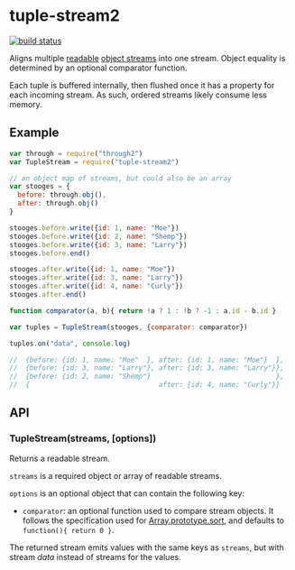 tuple-stream2
=============

[![build status](https://secure.travis-ci.org/jed/tuple-stream2.svg)](http://travis-ci.org/jed/tuple-stream2)

Aligns multiple [readable](http://nodejs.org/docs/latest/api/stream.html#stream_class_stream_readable) [object streams](http://nodejs.org/docs/latest/api/stream.html#stream_object_mode) into one stream. Object equality is determined by an optional comparator function.

Each tuple is buffered internally, then flushed once it has a property for each incoming stream. As such, ordered streams likely consume less memory.

Example
-------

```javascript
var through = require("through2")
var TupleStream = require("tuple-stream2")

// an object map of streams, but could also be an array
var stooges = {
  before: through.obj(),
  after: through.obj()
}

stooges.before.write({id: 1, name: "Moe"})
stooges.before.write({id: 2, name: "Shemp"})
stooges.before.write({id: 3, name: "Larry"})
stooges.before.end()

stooges.after.write({id: 1, name: "Moe"})
stooges.after.write({id: 3, name: "Larry"})
stooges.after.write({id: 4, name: "Curly"})
stooges.after.end()

function comparator(a, b){ return !a ? 1 : !b ? -1 : a.id - b.id }

var tuples = TupleStream(stooges, {comparator: comparator})

tuples.on("data", console.log)

//  {before: {id: 1, name: "Moe"  }, after: {id: 1, name: "Moe"}  },
//  {before: {id: 3, name: "Larry"}, after: {id: 3, name: "Larry"}},
//  {before: {id: 2, name: "Shemp"}                               },
//  {                                after: {id: 4, name: "Curly"}}
```

API
---

### TupleStream(streams, [options])

Returns a readable stream.

`streams` is a required object or array of readable streams.

`options` is an optional object that can contain the following key:

- `comparator`: an optional function used to compare stream objects. It follows the specification used for [Array.prototype.sort](https://developer.mozilla.org/en-US/docs/Web/JavaScript/Reference/Global_Objects/Array/sort), and defaults to `function(){ return 0 }`.

The returned stream emits values with the same keys as `streams`, but with stream _data_ instead of streams for the values.
